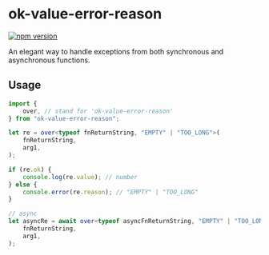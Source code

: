 # ok-value-error-reason

[![npm version](https://img.shields.io/npm/v/axios.svg?style=flat-square)](https://www.npmjs.org/package/ok-value-error-reason)

An elegant way to handle exceptions from both synchronous and asynchronous functions.

## Usage

```ts
import {
	over, // stand for 'ok-value-error-reason'
} from "ok-value-error-reason";

let re = over<typeof fnReturnString, "EMPTY" | "TOO_LONG">(
	fnReturnString,
	arg1,
);

if (re.ok) {
	console.log(re.value); // number
} else {
	console.error(re.reason); // "EMPTY" | "TOO_LONG"
}

// async
let asyncRe = await over<typeof asyncFnReturnString, "EMPTY" | "TOO_LONG">(
	fnReturnString,
	arg1,
);
```
